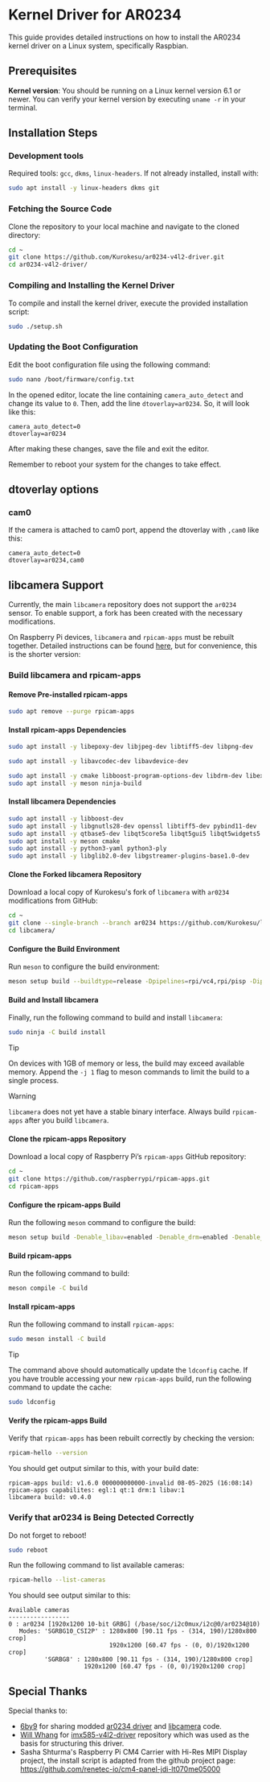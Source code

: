 # Kernel Driver for AR0234

This guide provides detailed instructions on how to install the AR0234 kernel driver on a Linux system, specifically Raspbian.

## Prerequisites

**Kernel version**: You should be running on a Linux kernel version 6.1 or newer. You can verify your kernel version by executing `uname -r` in your terminal.
   
## Installation Steps

### Development tools

Required tools: `gcc`, `dkms`, `linux-headers`. If not already installed, install with:

```bash 
sudo apt install -y linux-headers dkms git
```

### Fetching the Source Code

Clone the repository to your local machine and navigate to the cloned directory:

```bash
cd ~
git clone https://github.com/Kurokesu/ar0234-v4l2-driver.git
cd ar0234-v4l2-driver/
```

### Compiling and Installing the Kernel Driver

To compile and install the kernel driver, execute the provided installation script:

```bash 
sudo ./setup.sh
```

### Updating the Boot Configuration

Edit the boot configuration file using the following command:

```bash
sudo nano /boot/firmware/config.txt
```

In the opened editor, locate the line containing `camera_auto_detect` and change its value to `0`. Then, add the line `dtoverlay=ar0234`. So, it will look like this:

```
camera_auto_detect=0
dtoverlay=ar0234
```

After making these changes, save the file and exit the editor.

Remember to reboot your system for the changes to take effect.

## dtoverlay options

### cam0

If the camera is attached to cam0 port, append the dtoverlay with `,cam0` like this:  
```
camera_auto_detect=0
dtoverlay=ar0234,cam0
```

## libcamera Support

Currently, the main `libcamera` repository does not support the `ar0234` sensor. To enable support, a fork has been created with the necessary modifications.

On Raspberry Pi devices, `libcamera` and `rpicam-apps` must be rebuilt together. Detailed instructions can be found [here](https://www.raspberrypi.com/documentation/computers/camera_software.html#advanced-rpicam-apps), but for convenience, this is the shorter version:

### Build libcamera and rpicam-apps

#### Remove Pre-installed rpicam-apps

```bash
sudo apt remove --purge rpicam-apps
```

#### Install rpicam-apps Dependencies

```bash
sudo apt install -y libepoxy-dev libjpeg-dev libtiff5-dev libpng-dev
```

```bash
sudo apt install -y libavcodec-dev libavdevice-dev
```

```bash
sudo apt install -y cmake libboost-program-options-dev libdrm-dev libexif-dev
sudo apt install -y meson ninja-build
```

#### Install libcamera Dependencies

```bash
sudo apt install -y libboost-dev
sudo apt install -y libgnutls28-dev openssl libtiff5-dev pybind11-dev
sudo apt install -y qtbase5-dev libqt5core5a libqt5gui5 libqt5widgets5
sudo apt install -y meson cmake
sudo apt install -y python3-yaml python3-ply
sudo apt install -y libglib2.0-dev libgstreamer-plugins-base1.0-dev
```

#### Clone the Forked libcamera Repository

Download a local copy of Kurokesu's fork of `libcamera` with `ar0234` modifications from GitHub:

```bash
cd ~
git clone --single-branch --branch ar0234 https://github.com/Kurokesu/libcamera.git
cd libcamera/
```

#### Configure the Build Environment

Run `meson` to configure the build environment:

```bash
meson setup build --buildtype=release -Dpipelines=rpi/vc4,rpi/pisp -Dipas=rpi/vc4,rpi/pisp -Dv4l2=enabled -Dgstreamer=enabled -Dtest=false -Dlc-compliance=disabled -Dcam=disabled -Dqcam=disabled -Ddocumentation=disabled -Dpycamera=enabled
```

#### Build and Install libcamera

Finally, run the following command to build and install `libcamera`:

```bash
sudo ninja -C build install
```

> [!TIP]
> On devices with 1GB of memory or less, the build may exceed available memory. Append the `-j 1` flag to meson commands to limit the build to a single process.

> [!WARNING]
> `libcamera` does not yet have a stable binary interface. Always build `rpicam-apps` after you build `libcamera`.

#### Clone the rpicam-apps Repository

Download a local copy of Raspberry Pi’s `rpicam-apps` GitHub repository:

```bash
cd ~
git clone https://github.com/raspberrypi/rpicam-apps.git
cd rpicam-apps
```

#### Configure the rpicam-apps Build

Run the following `meson` command to configure the build:

```bash
meson setup build -Denable_libav=enabled -Denable_drm=enabled -Denable_egl=enabled -Denable_qt=enabled -Denable_opencv=disabled -Denable_tflite=disabled -Denable_hailo=disabled
```

#### Build rpicam-apps

Run the following command to build:

```bash
meson compile -C build
```

#### Install rpicam-apps

Run the following command to install `rpicam-apps`:

```bash
sudo meson install -C build
```

> [!TIP]  
> The command above should automatically update the `ldconfig` cache. If you have trouble accessing your new `rpicam-apps` build, run the following command to update the cache:
> 
> ```bash
> sudo ldconfig
> ```

#### Verify the rpicam-apps Build

Verify that `rpicam-apps` has been rebuilt correctly by checking the version:

```bash
rpicam-hello --version
```

You should get output similar to this, with your build date:

```
rpicam-apps build: v1.6.0 000000000000-invalid 08-05-2025 (16:08:14)
rpicam-apps capabilites: egl:1 qt:1 drm:1 libav:1
libcamera build: v0.4.0
```

### Verify that ar0234 is Being Detected Correctly

Do not forget to reboot!

```bash
sudo reboot
```

Run the following command to list available cameras:

```bash
rpicam-hello --list-cameras
```

You should see output similar to this:
```
Available cameras
-----------------
0 : ar0234 [1920x1200 10-bit GRBG] (/base/soc/i2c0mux/i2c@0/ar0234@10)
   Modes: 'SGRBG10_CSI2P' : 1280x800 [90.11 fps - (314, 190)/1280x800 crop]
                            1920x1200 [60.47 fps - (0, 0)/1920x1200 crop]
          'SGRBG8' : 1280x800 [90.11 fps - (314, 190)/1280x800 crop]
                     1920x1200 [60.47 fps - (0, 0)/1920x1200 crop]
```

## Special Thanks

Special thanks to:
- [6by9](https://github.com/6by9) for sharing modded [ar0234 driver](https://github.com/6by9/linux/tree/rpi-6.12.y-ar0234) and [libcamera](https://github.com/6by9/libcamera/tree/ar0234) code.
- [Will Whang](https://github.com/will127534) for [imx585-v4l2-driver](https://github.com/will127534/imx585-v4l2-driver) repository which was used as the basis for structuring this driver.
- Sasha Shturma's Raspberry Pi CM4 Сarrier with Hi-Res MIPI Display project, the install script is adapted from the github project page: https://github.com/renetec-io/cm4-panel-jdi-lt070me05000
